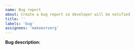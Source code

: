 ```yaml
---
name: Bug report
about: Create a bug report so developer will be notified
title: ''
labels: 'bug'
assignees: 'makeevrserg'
---
```



**Bug description:**
<!-- A clear description of what happened. -->
